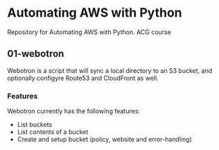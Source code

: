 # Automating AWS with Python

Repository for Automating AWS with Python. ACG course

## 01-webotron

Webotron is a script that will sync a local directory to an S3 bucket, 
and optionally configyre Route53 and CloudFront as well. 

### Features

Webotron currently has the following features:

- List buckets
- List contents of a bucket
- Create and setup bucket (policy, website and error-handling)